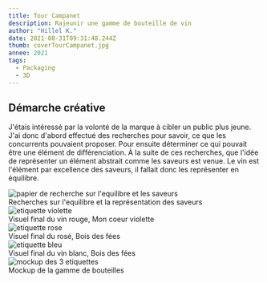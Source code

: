 ```yaml
---
title: Tour Campanet
description: Rajeunir une gamme de bouteille de vin
author: "Hillel K."
date: 2021-08-31T09:31:48.244Z
thumb: coverTourCampanet.jpg
annee: 2021
tags:
  - Packaging
  - 3D
---
```


## Démarche créative

J'étais intéressé par la volonté de la marque à cibler un public plus jeune. J'ai donc d'abord effectué des recherches pour savoir, ce que les concurrents pouvaient proposer. Pour ensuite déterminer ce qui pouvait être une élément de différenciation. À la suite de ces recherches, que l'idée de représenter un élément abstrait comme les saveurs est venue. Le vin est l'élément par excellence des saveurs, il fallait donc les représenter en équilibre.

<img src="/projets/img/tourCampanet/recherches.jpg" alt="papier de recherche sur l'equilibre et les saveurs"/>
 <figcaption>Recherches sur l'equilibre et la représentation des saveurs</figcaption> 

<img class="rounded imgProjet" src="/projets/img/tourCampanet/etiquetteViolet.jpg" alt="etiquette violette"/>
<figcaption>Visuel final du vin rouge, Mon coeur violette</figcaption> 

<img class="rounded imgProjet" src="/projets/img/tourCampanet/etiquetteRose.jpg" alt="etiquette rose"/>
<figcaption>Visuel final du rosé, Bois des fées</figcaption> 

<img class="rounded imgProjet" src="/projets/img/tourCampanet/etiquetteBleu.jpg" alt="etiquette bleu"/>
<figcaption>Visuel final du vin blanc, Bois des fées</figcaption> 

<img class="rounded imgProjet" src="/projets/img/tourCampanet/gammePresentation.jpg" alt="mockup des 3 etiquettes"/>
<figcaption>Mockup de la gamme de bouteilles</figcaption> 